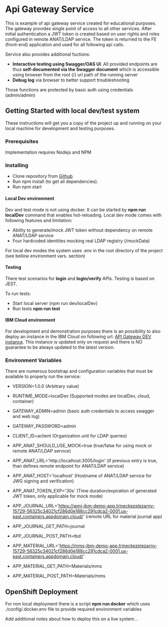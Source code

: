 # Api Gateway Service

This is example of api gateway service created for educational purposes. The gateway provides single point of access to all other services. After initial authentication a JWT token is created based on user rights and roles configured in remote ANAT/LDAP service. The token is returned to the FE (front-end) application and used for all following api calls.

Service also provides additional fuctions:
* **Interactive testing using Swagger/OAS UI**. All provided endpoints are thus **self-documented via the Swagger document** which is accessible using browser from the root (/) url path of the running server
* **Debug log** via browser to better support troubleshooting

Those functions are protected by basic auth using credentials (admin/admin)

## Getting Started with local dev/test system

These instructions will get you a copy of the project up and running on your local machine for development and testing purposes.

### Prerequisites

Implementation requires Nodejs and NPM

### Installing

* Clone repository from [Github](https://github.com/JiriHusak-lab/POC-T-REF-APIGW)
* Run npm install (to get all dependencies).
* Run npm start

#### Local Dev environment

Dev and test mode is not using docker. It can be started by  **npm run localDev** command that enables hot-reloading.
Local dev mode comes with following features and limitation: 
* Ability to generate/mock JWT token without dependency on remote ANAT/LDAP service
* Four hardcoded identities mocking real LDAP registry (/mockData)

For local dev modes the system uses .env in the root directory of the project (see bellow environment vars. section)

#### Testing

There test scenarios for **login** and **login/verify** APIs. Testing is based on JEST. 

To run tests:
* Start local server (npm run dev/localDev)
* Run tests **npm run test**

#### IBM Cloud environment
For development and demonstration purposes there is an possibility to also deploy an instance in the IBM Cloud on following url: [API Gateway DEV instance](https://xc4ezcdtcc4z247-gateway-api-poc.eu-de.mybluemix.net/). This instance is updated only on request and there is NO guarantee to be always updated to the latest version.

### Environment Variables
There are numerous bootstrap and configuration variables that must be available to properly run the service:
* VERSION=1.0.0 (Arbitrary value)
* RUNTIME_MODE=localDev (Supported modes are localDev, cloud, container)
* GATEWAY_ADMIN=admin (basic auth credentials to access swagger and web log)
* GATEWAY_PASSWORD=admin
* CLIENT_ID=aclient (Organization unit for LDAP queries)

* APP_ANAT_SHOULD_USE_MOCK=true (true/false for using mock or remote ANAT/LDAP service)
* APP_ANAT_URL='http://localhost:3005/login' (if previous entry is true, than defines remote endpoint for ANAT/LDAP service)
* APP_ANAT_HOST='localhost' (Hostname of ANAT/LDAP service for JWG signing and verification)
* APP_ANAT_TOKEN_EXP='30s' (Time duration/expiration of generated JWT token, only applicable for mock mode)

* APP_JOURNAL_URL='https://wmj-ibm-demo-app.trineckezelezarny-15729-56325c34021cf286d0e188cc291cdca2-0001.us-east.containers.appdomain.cloud/' (remote URL for material journal app)
* APP_JOURNAL_GET_PATH=journal
* APP_JOURNAL_POST_PATH=tbd

* APP_MATERIAL_URL='https://mms-ibm-demo-app.trineckezelezarny-15729-56325c34021cf286d0e188cc291cdca2-0001.us-east.containers.appdomain.cloud/'
* APP_MATERIAL_GET_PATH=Materials/mms
* APP_MATERIAL_POST_PATH=Materials/mms

## OpenShift Deployment
For non local deployment there is a script **npm run docker** which uses ./config/.docker.env file to provide required environment variables

Add additional notes about how to deploy this on a live system...